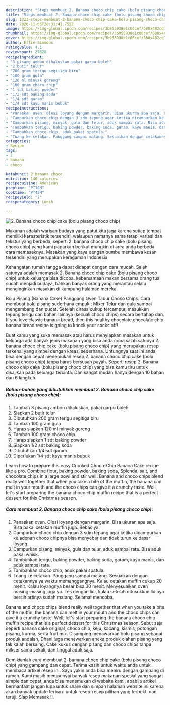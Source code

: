 ```yaml
---
description: "Steps membuat 2. Banana choco chip cake (bolu pisang choco chip) Favorite"
title: "Steps membuat 2. Banana choco chip cake (bolu pisang choco chip) Favorite"
slug: 1723-steps-membuat-2-banana-choco-chip-cake-bolu-pisang-choco-chip-favorite
date: 2020-11-06T20:31:41.755Z
image: https://img-global.cpcdn.com/recipes/3b955938e1c06cef/680x482cq70/2-banana-choco-chip-cake-bolu-pisang-choco-chip-foto-resep-utama.jpg
thumbnail: https://img-global.cpcdn.com/recipes/3b955938e1c06cef/680x482cq70/2-banana-choco-chip-cake-bolu-pisang-choco-chip-foto-resep-utama.jpg
cover: https://img-global.cpcdn.com/recipes/3b955938e1c06cef/680x482cq70/2-banana-choco-chip-cake-bolu-pisang-choco-chip-foto-resep-utama.jpg
author: Effie Simmons
ratingvalue: 4.1
reviewcount: 27628
recipeingredient:
- "3 pisang ambon dihaluskan pakai garpu boleh"
- "2 butir telur"
- "200 gram terigu segitiga biru"
- "100 gram gula"
- "120 ml minyak goreng"
- "100 gram choco chip"
- "1 sdt baking powder"
- "1/2 sdt baking soda"
- "1/4 sdt garam"
- "1/4 sdt kayu manis bubuk"
recipeinstructions:
- "Panaskan oven. Olesi loyang dengan margarin. Bisa ukuran apa saja. Bisa pakai cetakan muffin juga. Bebas ya."
- "Campurkan choco chip dengan 3 sdm tepung agar ketika dicampurkan ke adonan choco chipnya bisa menyebar dan tidak turun ke dasar loyang."
- "Campurkan pisang, minyak, gula dan telur, aduk sampai rata. Bisa aduk pakai whisk."
- "Tambahkan terigu, baking powder, baking soda, garam, kayu manis, dan aduk sampai rata."
- "Tambahkan choco chip, aduk pakai spatula."
- "Tuang ke cetakan. Panggang sampai matang. Sesuaikan dengan cetakannya ya waktu memanggangnya. Kalau cetakan muffin cukup 20 menit. Kalau loyangnya besar bisa 30 menit. Menyesuaikan oven masing-masing juga ya. Tes dengan lidi, kalau setelah ditusukkan lidinya bersih artinya sudah matang. Selamat mencoba."
categories:
- Recipe
tags:
- 2
- banana
- choco

katakunci: 2 banana choco 
nutrition: 140 calories
recipecuisine: American
preptime: "PT18M"
cooktime: "PT42M"
recipeyield: "2"
recipecategory: Lunch

---
```



![2. Banana choco chip cake (bolu pisang choco chip)](https://img-global.cpcdn.com/recipes/3b955938e1c06cef/680x482cq70/2-banana-choco-chip-cake-bolu-pisang-choco-chip-foto-resep-utama.jpg)

Makanan adalah warisan budaya yang patut kita jaga karena setiap tempat memiliki karasteristik tersendiri, walaupun namanya sama tetapi variasi dan tekstur yang berbeda, seperti 2. banana choco chip cake (bolu pisang choco chip) yang kami paparkan berikut mungkin di area anda berbeda cara memasaknya. Masakan yang kaya dengan bumbu membawa kesan tersendiri yang merupakan keragaman Indonesia

Kehangatan rumah tangga dapat didapat dengan cara mudah. Salah satunya adalah memasak 2. Banana choco chip cake (bolu pisang choco chip) untuk keluarga bisa dicoba. kebersamaan makan bersama orang tua sudah menjadi budaya, bahkan banyak orang yang merantau selalu menginginkan masakan di kampung halaman mereka.

Bolu Pisang (Banana Cake) Panggang Oven Tabur Choco Chips. Cara membuat bolu pisang sederhana empuk : Mixer Telur dan gula sampai mengembang dan pucat. Setelah dirasa cukup tercampur, masukkan tepung terigu dan bahan lainnya (kecuali choco chips) secara bertahap dan. If you love classic banana bread, then this healthy chocolate chocolate chip banana bread recipe is going to knock your socks off!

Buat kamu yang suka memasak atau harus menyiapkan masakan untuk keluarga ada banyak jenis makanan yang bisa anda coba salah satunya 2. banana choco chip cake (bolu pisang choco chip) yang merupakan resep terkenal yang simpel dengan kreasi sederhana. Untungnya saat ini anda bisa dengan cepat menemukan resep 2. banana choco chip cake (bolu pisang choco chip) tanpa harus bersusah payah.
Seperti resep 2. Banana choco chip cake (bolu pisang choco chip) yang bisa kamu tiru untuk disajikan pada keluarga tercinta. Dan sangat mudah hanya dengan 10 bahan dan 6 langkah.


<!--inarticleads1-->

##### Bahan-bahan yang dibutuhkan membuat 2. Banana choco chip cake (bolu pisang choco chip):

1. Tambah 3 pisang ambon dihaluskan, pakai garpu boleh
1. Siapkan 2 butir telur
1. Dibutuhkan 200 gram terigu segitiga biru
1. Tambah 100 gram gula
1. Harap siapkan 120 ml minyak goreng
1. Tambah 100 gram choco chip
1. Harap siapkan 1 sdt baking powder
1. Siapkan 1/2 sdt baking soda
1. Dibutuhkan 1/4 sdt garam
1. Diperlukan 1/4 sdt kayu manis bubuk


Learn how to prepare this easy Crooked Choco-Chip Banana Cake recipe like a pro. Combine flour, baking powder, baking soda, Splenda, salt, and chocolate chips in a large bowl and stir well. Banana and choco chips blend really well together that when you take a bite of the muffin, the banana can melt in your mouth and the choco chips can give it a crunchy taste. Well, let&#39;s start preparing the banana choco chip muffin recipe that is a perfect dessert for this Christmas season. 

<!--inarticleads2-->

##### Cara membuat  2. Banana choco chip cake (bolu pisang choco chip):

1. Panaskan oven. Olesi loyang dengan margarin. Bisa ukuran apa saja. Bisa pakai cetakan muffin juga. Bebas ya.
1. Campurkan choco chip dengan 3 sdm tepung agar ketika dicampurkan ke adonan choco chipnya bisa menyebar dan tidak turun ke dasar loyang.
1. Campurkan pisang, minyak, gula dan telur, aduk sampai rata. Bisa aduk pakai whisk.
1. Tambahkan terigu, baking powder, baking soda, garam, kayu manis, dan aduk sampai rata.
1. Tambahkan choco chip, aduk pakai spatula.
1. Tuang ke cetakan. Panggang sampai matang. Sesuaikan dengan cetakannya ya waktu memanggangnya. Kalau cetakan muffin cukup 20 menit. Kalau loyangnya besar bisa 30 menit. Menyesuaikan oven masing-masing juga ya. Tes dengan lidi, kalau setelah ditusukkan lidinya bersih artinya sudah matang. Selamat mencoba.


Banana and choco chips blend really well together that when you take a bite of the muffin, the banana can melt in your mouth and the choco chips can give it a crunchy taste. Well, let&#39;s start preparing the banana choco chip muffin recipe that is a perfect dessert for this Christmas season. Sebut saja seperti banana cake original, choco chip, keju, kacang, kismis, potongan pisang, kurma, serta fruit mix. Disamping menawarkan bolu pisang sebagai produk andalan, Dhani juga menawarkan aneka produk olahan pisang yang tak kalah bersaing. Cake kukus dengan pisang dan choco chips tanpa mikser sama sekali, dan tinggal aduk saja. 

Demikianlah cara membuat 2. banana choco chip cake (bolu pisang choco chip) yang gampang dan cepat. Terima kasih untuk waktu anda untuk membaca artikel resep ini. Saya yakin anda bisa meniru dengan gampang di rumah. Kami masih mempunyai banyak resep makanan spesial yang sangat simple dan cepat, anda bisa menemukan di website kami, apabila artikel bermanfaat jangan lupa untuk share dan simpan halaman website ini karena akan banyak update terbaru untuk resep-resep pilihan yang terbukti dan teruji. Siap Memasak !!. 
